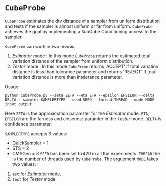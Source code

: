 # `CubeProbe`

`CubeProbe` estimates the dtv distance of a sampler from uniform distribution and tests if the sampler is almost uniform or far from uniform. `CubeProbe` achieves the goal by implementing a SubCube Conditioning access to the sampler. 

`CubeProbe` can work in two modes:

1. _Estimator_ mode : In this mode `CubeProbe` returns the estimated total variation distance of the sampler from uniform distribution. 
2. _Tester_ mode : In this mode `CubeProbe` returns 'ACCEPT' if total variation distance is less than tolerance parameter and returns 'REJECT' if total variation distance is more than intolerance parameter. 

Usage:

```python CubeProbe.py --zeta ZETA --eta ETA --epsilon EPSILON --delta DELTA --sampler SAMPLERTYPE --seed SEED --thread THREAD --mode MODE input output```

Here `ZETA` is the approximation parameter for the _Estimator_ mode. `ETA`, `EPSILON` are the farness and closeness paramter in the _Tester_ mode. `DELTA` is confidence parameter. 

`SAMPLERTYPE` accepts 3 values:
- QuickSampler = 1
- STS = 2
- CMSGen = 3
`SEED` has been set to 420 in all the experiments. `THREAD` the is the number of threads used by `CubeProbe`. The arguement `MODE` takes two values:
1. `est` for _Estimator_ mode.
2. `test` for _Tester_ mode.
